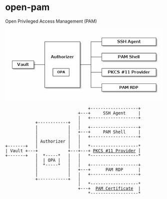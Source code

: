 # open-pam
Open Privileged Access Management (PAM)

![Open PAM](open-pam.png)

<pre style="font-family: menlo, consolas, monospace; font-size: 10pt;">
                                 +-------------------+
                             +---+     SSH Agent     |
                             |   +-------------------+
            +------------+   |
            |            |   |   +-------------------+
            |            |   +---+     PAM Shell     |
            |            |   |   +-------------------+
            | Authorizer |   |
+-------+   |            |   |   *-------------------*
| Vault +---+            +---+---+ <a href="https://github.com/markkurossi/pkcs11-provider">PKCS #11 Provider</a> │
+-------+   |  *-----*   |   |   *-------------------*
            |  | OPA |   |   |
            |  *-----*   |   |   +-------------------+
            |            |   +---+      PAM RDP      |
            |            |   |   +-------------------+
            +------------+   |
                             |   *-------------------*
                             +---+  <a href="https://github.com/markkurossi/pam-cert">PAM Certificate</a>  |
                                 *-------------------*
</pre>
